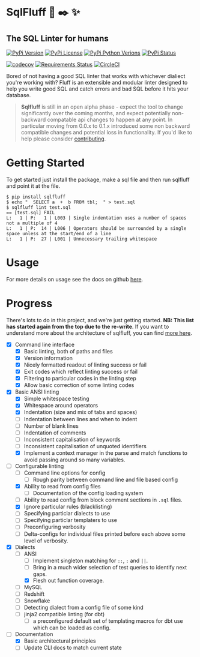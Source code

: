 # SqlFluff :scroll: :black_nib: :sparkles:
## The SQL Linter for humans

[![PyPi Version](https://img.shields.io/pypi/v/sqlfluff.svg?style=flat-square&logo=PyPi)](https://pypi.org/project/sqlfluff/)
[![PyPi License](https://img.shields.io/pypi/l/sqlfluff.svg?style=flat-square)](https://pypi.org/project/sqlfluff/)
[![PyPi Python Verions](https://img.shields.io/pypi/pyversions/sqlfluff.svg?style=flat-square)](https://pypi.org/project/sqlfluff/)
[![PyPi Status](https://img.shields.io/pypi/status/sqlfluff.svg?style=flat-square)](https://pypi.org/project/sqlfluff/)

[![codecov](https://img.shields.io/codecov/c/gh/alanmcruickshank/sqlfluff.svg?style=flat-square&logo=Codecov)](https://codecov.io/gh/alanmcruickshank/sqlfluff)
[![Requirements Status](https://img.shields.io/requires/github/alanmcruickshank/sqlfluff.svg?style=flat-square)](https://requires.io/github/alanmcruickshank/sqlfluff/requirements/?branch=master)
[![CircleCI](https://img.shields.io/circleci/build/gh/alanmcruickshank/sqlfluff/master?style=flat-square&logo=CircleCI)](https://circleci.com/gh/alanmcruickshank/sqlfluff/tree/master)

Bored of not having a good SQL linter that works with whichever dialiect you're
working with? Fluff is an extensible and modular linter designed to help you write
good SQL and catch errors and bad SQL before it hits your database.

> **Sqlfluff** is still in an open alpha phase - expect the tool to change significantly
> over the coming months, and expect potentially non-backward compatable api changes
> to happen at any point. In particular moving from 0.0.x to 0.1.x introduced some
> non backward compatible changes and potential loss in functionality. If you'd like to
> help please consider [contributing](CONTRIBUTING.md).

# Getting Started

To get started just install the package, make a sql file and then run sqlfluff and point it at the file.

```shell
$ pip install sqlfluff
$ echo "  SELECT a  +  b FROM tbl;  " > test.sql
$ sqlfluff lint test.sql
== [test.sql] FAIL
L:   1 | P:   1 | L003 | Single indentation uses a number of spaces not a multiple of 4
L:   1 | P:  14 | L006 | Operators should be surrounded by a single space unless at the start/end of a line
L:   1 | P:  27 | L001 | Unnecessary trailing whitespace
```

# Usage

For more details on usage see the docs on github [here](DOCS.md).

# Progress

There's lots to do in this project, and we're just getting started. __NB: This list__
__has started again from the top due to the re-write__. If you want to understand more
about the architecture of sqlfluff, you can find [more here](ARCHITECTURE.md).

- [x] Command line interface
  - [x] Basic linting, both of paths and files
  - [x] Version information
  - [x] Nicely formatted readout of linting success or fail
  - [x] Exit codes which reflect linting success or fail
  - [x] Filtering to particular codes in the linting step
  - [x] Allow basic correction of some linting codes
- [x] Basic ANSI linting
  - [x] Simple whitespace testing
  - [x] Whitespace around operators
  - [x] Indentation (size and mix of tabs and spaces)
  - [ ] Indentation between lines and when to indent
  - [ ] Number of blank lines
  - [ ] Indentation of comments
  - [ ] Inconsistent capitalisation of keywords
  - [ ] Inconsistent capitalisation of unquoted identifiers
  - [x] Implement a context manager in the parse and match
    functions to avoid passing around so many variables.
- [ ] Configurable linting
  - [ ] Command line options for config
    - [ ] Rough parity between command line and file based config
  - [x] Ability to read from config files
    - [ ] Documentation of the config loading system
  - [ ] Ability to read config from block comment
    sections in `.sql` files.
  - [x] Ignore particular rules (blacklisting)
  - [ ] Specifying particlar dialects to use
  - [ ] Specifying particlar templaters to use
  - [ ] Preconfiguring verbosity
  - [ ] Delta-configs for individual files printed before each above some
        level of verbosity.
- [x] Dialects
  - [ ] ANSI
    - [ ] Implement singleton matching for `::`, `:` and `||`.
    - [ ] Bring in a much wider selection of test queries to identify
      next gaps.
    - [x] Flesh out function coverage.
  - [ ] MySQL 
  - [ ] Redshift
  - [ ] Snowflake
  - [ ] Detecting dialect from a config file of some kind
  - [ ] jinja2 compatible linting (for dbt)
    - [ ] a preconfigured default set of templating macros for dbt use which can be loaded
          as config.
- [ ] Documentation
  - [x] Basic architectural principles
  - [ ] Update CLI docs to match current state
